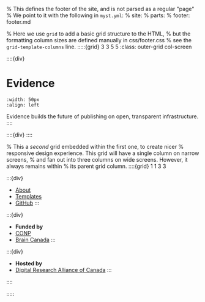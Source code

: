 % This defines the footer of the site, and is not parsed as a regular "page"
% We point to it with the following in `myst.yml`:
% site:
% parts:
% footer: footer.md

% Here we use `grid` to add a basic grid structure to the HTML,
% but the formatting column sizes are defined manually in css/footer.css
% see the `grid-template-columns` line.
:::::{grid} 3 3 5 5
:class: outer-grid col-screen

<!-- Project description -->

::::{div}

# Evidence

```{image} https://raw.githubusercontent.com/evidencepub/brand/main/logo/svg/evidence_logo_white.svg
:width: 50px
:align: left
```

Evidence builds the future of publishing on open, transparent infrastructure.
::::

<!-- Spacer between project description and links columns -->

::::{div}
::::

<!-- Link columns -->

% This a _second_ grid embedded within the first one, to create nicer
% responsive design experience. This grid will have a single column on narrow screens,
% and fan out into three columns on wide screens. However, it always remains within
% its parent grid column.
::::{grid} 1 1 3 3

:::{div}

- [About](https://evidencepub.io/about)
- [Templates](https://evidencepub.io/templates)
- [GitHub](https://github.com/evidencepub)
  :::

:::{div}

- **Funded by**
- [CONP](https://conp.ca/)
- [Brain Canada](https://braincanada.ca/)
  :::

:::{div}

- **Hosted by**
- [Digital Research Alliance of Canada](https://www.alliancecan.ca/en)
  :::

::::

:::::

